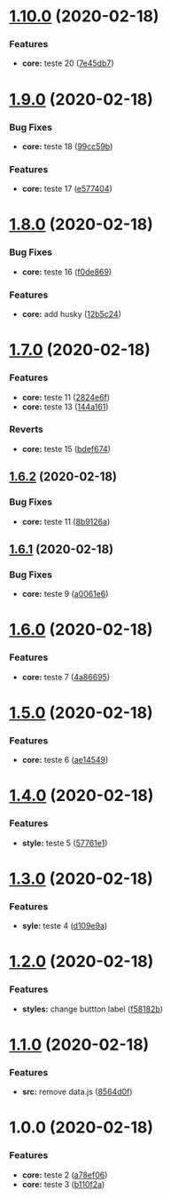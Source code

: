 # [1.10.0](https://github.com/ubialimv/forms-autocompleteMUI/compare/v1.9.0...v1.10.0) (2020-02-18)


### Features

* **core:** teste 20 ([7e45db7](https://github.com/ubialimv/forms-autocompleteMUI/commit/7e45db766db288969ce5378af70059abf7c370b0))

# [1.9.0](https://github.com/ubialimv/forms-autocompleteMUI/compare/v1.8.0...v1.9.0) (2020-02-18)


### Bug Fixes

* **core:** teste 18 ([99cc59b](https://github.com/ubialimv/forms-autocompleteMUI/commit/99cc59bdf0b937fb7007321c3c9f9036a9166f04))


### Features

* **core:** teste 17 ([e577404](https://github.com/ubialimv/forms-autocompleteMUI/commit/e5774042020abe58ab5bcde9f348214566de0011))

# [1.8.0](https://github.com/ubialimv/forms-autocompleteMUI/compare/v1.7.0...v1.8.0) (2020-02-18)


### Bug Fixes

* **core:** teste 16 ([f0de869](https://github.com/ubialimv/forms-autocompleteMUI/commit/f0de8690402eb7a66cdfb6358f7e4b5bbd156e35))


### Features

* **core:** add husky ([12b5c24](https://github.com/ubialimv/forms-autocompleteMUI/commit/12b5c2459ba471a64153222c46c5577eb897510d))

# [1.7.0](https://github.com/ubialimv/forms-autocompleteMUI/compare/v1.6.2...v1.7.0) (2020-02-18)


### Features

* **core:** teste 11 ([2824e6f](https://github.com/ubialimv/forms-autocompleteMUI/commit/2824e6fe177ae64e43ec1c9e397cc5ced7030ec7))
* **core:** teste 13 ([144a161](https://github.com/ubialimv/forms-autocompleteMUI/commit/144a161dacf06a655d280f55b36925d8782c5092))


### Reverts

* **core:** teste 15 ([bdef674](https://github.com/ubialimv/forms-autocompleteMUI/commit/bdef67431bf6a1eef3f656f78013a2e593cb5c1b))

## [1.6.2](https://github.com/ubialimv/forms-autocompleteMUI/compare/v1.6.1...v1.6.2) (2020-02-18)


### Bug Fixes

* **core:** teste 11 ([8b9126a](https://github.com/ubialimv/forms-autocompleteMUI/commit/8b9126a593039a653c673d79ca791fa5915f6791))

## [1.6.1](https://github.com/ubialimv/forms-autocompleteMUI/compare/v1.6.0...v1.6.1) (2020-02-18)


### Bug Fixes

* **core:** teste 9 ([a0061e6](https://github.com/ubialimv/forms-autocompleteMUI/commit/a0061e614b98d47e0e5813a5688d030fd1ce57b9))

# [1.6.0](https://github.com/ubialimv/forms-autocompleteMUI/compare/v1.5.0...v1.6.0) (2020-02-18)


### Features

* **core:** teste 7 ([4a86695](https://github.com/ubialimv/forms-autocompleteMUI/commit/4a8669509c4267644970031999d9ac779b04809f))

# [1.5.0](https://github.com/ubialimv/forms-autocompleteMUI/compare/v1.4.0...v1.5.0) (2020-02-18)


### Features

* **core:** teste 6 ([ae14549](https://github.com/ubialimv/forms-autocompleteMUI/commit/ae14549f01814ad1f106135e3fce3dfc967946f0))

# [1.4.0](https://github.com/ubialimv/forms-autocompleteMUI/compare/v1.3.0...v1.4.0) (2020-02-18)


### Features

* **style:** teste 5 ([57761e1](https://github.com/ubialimv/forms-autocompleteMUI/commit/57761e1c5e06ea9dcb0c66744b6ca0c58dc3bd81))

# [1.3.0](https://github.com/ubialimv/forms-autocompleteMUI/compare/v1.2.0...v1.3.0) (2020-02-18)


### Features

* **syle:** teste 4 ([d109e9a](https://github.com/ubialimv/forms-autocompleteMUI/commit/d109e9a24b4f349243a1847ab3ba43b66894fdee))

# [1.2.0](https://github.com/ubialimv/forms-autocompleteMUI/compare/v1.1.0...v1.2.0) (2020-02-18)


### Features

* **styles:** change buttton label ([f58182b](https://github.com/ubialimv/forms-autocompleteMUI/commit/f58182bcc6257df48a0e657fd03943c992e6cdec))

# [1.1.0](https://github.com/ubialimv/forms-autocompleteMUI/compare/v1.0.0...v1.1.0) (2020-02-18)


### Features

* **src:** remove data.js ([8564d0f](https://github.com/ubialimv/forms-autocompleteMUI/commit/8564d0f1eb38972c127d6d0ee2f5789a63d59a88))

# 1.0.0 (2020-02-18)


### Features

* **core:** teste 2 ([a78ef06](https://github.com/ubialimv/forms-autocompleteMUI/commit/a78ef06f1a753be9ac3d578cdae62063b956d8f2))
* **core:** teste 3 ([b110f2a](https://github.com/ubialimv/forms-autocompleteMUI/commit/b110f2acc15936f9086be22a066a260d12273746))
